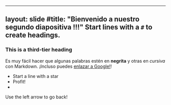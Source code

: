 --------------------------------------------------------
layout: slide
#title: "Bienvenido a nuestro segundo diapositiva !!!"
Start lines with a `#` to create headings.
-------------------------------------------------------

### This is a third-tier heading
Es muy fácil hacer que algunas palabras estén en **negrita** y otras en *cursiva* con Markdown. ¡Incluso puedes [enlazar a Google!](http://google.com)!

* Start a line with a star
* Profit!
* 

Use the left arrow to go back!

